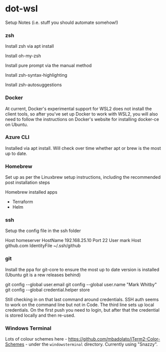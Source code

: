 # dot-wsl

Setup Notes (i.e. stuff you should automate somehow!)

### zsh

Install zsh via apt install

Install oh-my-zsh

Install pure prompt via the manual method

Install zsh-syntax-highlighting

Install zsh-autosuggestions

### Docker
At current, Docker's experimental support for WSL2 does not install the client tools, so after you've set up Docker to work with WSL2, you will also need to follow the instructions on Docker's website for installing docker-ce on Ubuntu.

### Azure CLI
Installed via apt install. Will check over time whether apt or brew is the most up to date.

### Homebrew

Set up as per the Linuxbrew setup instructions, including the recommended post installation steps

Homebrew installed apps
- Terraform
- Helm

### ssh

Setup the config file in the ssh folder

Host homeserver
    HostName 192.168.25.10
    Port 22
    User mark
Host github.com
    IdentityFile ~/.ssh/github

### git

Install the ppa for git-core to ensure the most up to date version is installed (Ubuntu git is a rew releases behind)

git config --global user.email <email address>
git config --global user.name "Mark Whitby"
git config --global credential.helper store

Still checking in on that last command around credentials. SSH auth seems to work on the command line but not in Code. The third line sets up local credentials. On the first push you need to login, but after that the credential is stored locally and then re-used.

### Windows Terminal

Lots of colour schemes here - https://github.com/mbadolato/iTerm2-Color-Schemes - under the ```windowsterminal``` directory.  Currently using "Snazzy".